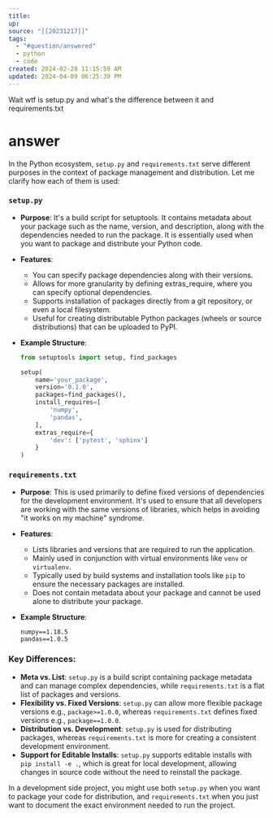 ```yaml
---
title: 
up: 
source: "[[20231217]]"
tags:
  - "#question/answered"
  - python
  - code
created: 2024-02-28 11:15:59 AM
updated: 2024-04-09 06:25:39 PM
---
```

Wait wtf is setup.py and what's the difference between it and requirements.txt 

# answer
In the Python ecosystem, `setup.py` and `requirements.txt` serve different purposes in the context of package management and distribution. Let me clarify how each of them is used:

### `setup.py`

- **Purpose**: It's a build script for setuptools. It contains metadata about your package such as the name, version, and description, along with the dependencies needed to run the package. It is essentially used when you want to package and distribute your Python code.

- **Features**:
  - You can specify package dependencies along with their versions.
  - Allows for more granularity by defining extras_require, where you can specify optional dependencies.
  - Supports installation of packages directly from a git repository, or even a local filesystem.
  - Useful for creating distributable Python packages (wheels or source distributions) that can be uploaded to PyPI.

- **Example Structure**:
  ```python
  from setuptools import setup, find_packages

  setup(
      name='your_package',
      version='0.1.0',
      packages=find_packages(),
      install_requires=[
          'numpy',
          'pandas',
      ],
      extras_require={
          'dev': ['pytest', 'sphinx']
      }
  )
  ```

### `requirements.txt`

- **Purpose**: This is used primarily to define fixed versions of dependencies for the development environment. It's used to ensure that all developers are working with the same versions of libraries, which helps in avoiding "it works on my machine" syndrome.

- **Features**:
  - Lists libraries and versions that are required to run the application.
  - Mainly used in conjunction with virtual environments like `venv` or `virtualenv`.
  - Typically used by build systems and installation tools like `pip` to ensure the necessary packages are installed.
  - Does not contain metadata about your package and cannot be used alone to distribute your package.

- **Example Structure**:
  ```plaintext
  numpy==1.18.5
  pandas==1.0.5
  ```

### Key Differences:

- **Meta vs. List**: `setup.py` is a build script containing package metadata and can manage complex dependencies, while `requirements.txt` is a flat list of packages and versions.
- **Flexibility vs. Fixed Versions**: `setup.py` can allow more flexible package versions e.g., `package>=1.0.0`, whereas `requirements.txt` defines fixed versions e.g., `package==1.0.0`.
- **Distribution vs. Development**: `setup.py` is used for distributing packages, whereas `requirements.txt` is more for creating a consistent development environment.
- **Support for Editable Installs**: `setup.py` supports editable installs with `pip install -e .`, which is great for local development, allowing changes in source code without the need to reinstall the package.

In a development side project, you might use both `setup.py` when you want to package your code for distribution, and `requirements.txt` when you just want to document the exact environment needed to run the project.

